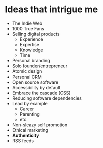 # Ideas that intrigue me

- The Indie Web
- 1000 True Fans
- Selling digital products
  - Experience
  - Expertise
  - Knowledge
  - Time
- Personal branding
- Solo founder/entrepreneur
- Atomic design
- Personal CRM
- Open source software
- Accessibility by default
- Embrace the cascade (CSS)
- Reducing software dependencies
- Lead by example
  - Career
  - Parenting
  - etc.
- Non-sleazy self promotion
- Ethical marketing
- **Authenticity**
- RSS feeds

